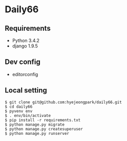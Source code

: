 # Daily66

## Requirements

- Python 3.4.2
- django 1.9.5

## Dev config

- editorconfig

## Local setting

```
$ git clone git@github.com:hyejeongpark/daily66.git
$ cd daily66
$ pyvenv env
$ . env/bin/activate
$ pip install -r requirements.txt
$ python manage.py migrate
$ python manage.py createsuperuser
$ python manage.py runserver
```
